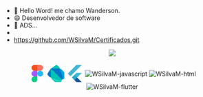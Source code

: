     
- 👋 Hello Word! me chamo Wanderson.
- 😄 Desenvolvedor de software
- 💞️ ADS...
-  
-  https://github.com/WSilvaM/Certificados.git


<div align="center">
  <a https://github-readme-stats>
 <img height="300em" src="https://github-readme-stats.vercel.app/api/top-langs/?username=WSilvaM&layout=compact&langs_count=7&theme=dracula"/>
</div
 

    
<div style="display: inline_block"><br>
        <div align="center">

 
 <img align="center" alt="WSilvaM-figma" height="40" width="40" src="https://raw.githubusercontent.com/devicons/devicon/master/icons/figma/figma-original.svg">
  <img align="center" alt="WSilvaM-dart" height="40" width="40" src="https://raw.githubusercontent.com/devicons/devicon/master/icons/dart/dart-original.svg">
  <img align="center" alt="WSilvaM-flutter" height="40" width="40" src="https://raw.githubusercontent.com/devicons/devicon/master/icons/flutter/flutter-original.svg">
            
  <img align="center" alt="WSilvaM-javascript" height="50" width="50" src="https://w7.pngwing.com/pngs/160/708/png-transparent-javascript-logo-javascript-logo-language-algorithm-app-3d-icon-thumbnail.png">
  <img align="center" alt="WSilvaM-html" height="40" width="40" src="https://img2.gratispng.com/20180802/tpl/kisspng-logo-html5-brand-clip-art-%E6%9D%89-%E5%B1%B1-%E8%89%AF-%E9%9B%84-5b62be01b565d5.334247781533197825743.jpg">
  <img align="center" alt="WSilvaM-flutter" height="40" width="40" src="https://upload.wikimedia.org/wikipedia/commons/thumb/d/d5/CSS3_logo_and_wordmark.svg/1200px-CSS3_logo_and_wordmark.svg.png">





</div>
 
 
 
 
